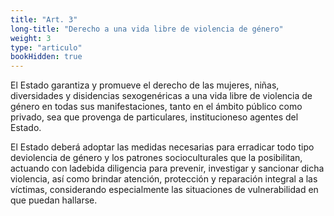 ```yaml
---
title: "Art. 3"
long-title: "Derecho a una vida libre de violencia de género"
weight: 3
type: "articulo"
bookHidden: true
---
```


El Estado garantiza y promueve el derecho de las mujeres, niñas, diversidades y disidencias sexogenéricas a una vida libre de violencia de género en todas sus manifestaciones, tanto en el ámbito público como privado, sea que provenga de particulares, institucioneso agentes del Estado.

El Estado deberá adoptar las medidas necesarias para erradicar todo tipo deviolencia de género y los patrones socioculturales que la posibilitan, actuando con ladebida diligencia para prevenir, investigar y sancionar dicha violencia, así como brindar atención, protección y reparación integral a las víctimas, considerando especialmente las situaciones de vulnerabilidad en que puedan hallarse.

